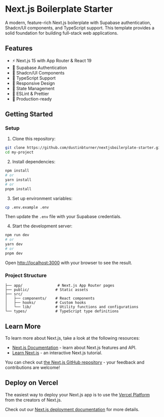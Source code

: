 # Next.js Boilerplate Starter

A modern, feature-rich Next.js boilerplate with Supabase authentication, Shadcn/UI components, and TypeScript support. This template provides a solid foundation for building full-stack web applications.

## Features

- ⚡ Next.js 15 with App Router & React 19
- 🔐 Supabase Authentication
- 🎨 Shadcn/UI Components
- 🌟 TypeScript Support
- 📱 Responsive Design
- 🔄 State Management
- 🎯 ESLint & Prettier
- 🚀 Production-ready

## Getting Started

### Setup

1. Clone this repository:
```bash
git clone https://github.com/dustinbturner/nextjsboilerplate-starter.git my-project
cd my-project
```

2. Install dependencies:
```bash
npm install
# or
yarn install
# or
pnpm install
```

3. Set up environment variables:
```bash
cp .env.example .env
```
Then update the `.env` file with your Supabase credentials.

4. Start the development server:
```bash
npm run dev
# or
yarn dev
# or
pnpm dev
```

Open [http://localhost:3000](http://localhost:3000) with your browser to see the result.

### Project Structure

```
├── app/                # Next.js App Router pages
├── public/            # Static assets
├── src/
│   ├── components/    # React components
│   ├── hooks/         # Custom hooks
│   └── lib/           # Utility functions and configurations
└── types/             # TypeScript type definitions
```

## Learn More

To learn more about Next.js, take a look at the following resources:

- [Next.js Documentation](https://nextjs.org/docs) - learn about Next.js features and API.
- [Learn Next.js](https://nextjs.org/learn) - an interactive Next.js tutorial.

You can check out [the Next.js GitHub repository](https://github.com/vercel/next.js) - your feedback and contributions are welcome!

## Deploy on Vercel

The easiest way to deploy your Next.js app is to use the [Vercel Platform](https://vercel.com/new?utm_medium=default-template&filter=next.js&utm_source=create-next-app&utm_campaign=create-next-app-readme) from the creators of Next.js.

Check out our [Next.js deployment documentation](https://nextjs.org/docs/app/building-your-application/deploying) for more details.
